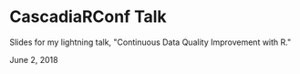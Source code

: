 # CascadiaRConf Talk

Slides for my lightning talk, "Continuous Data Quality Improvement with R."

June 2, 2018
